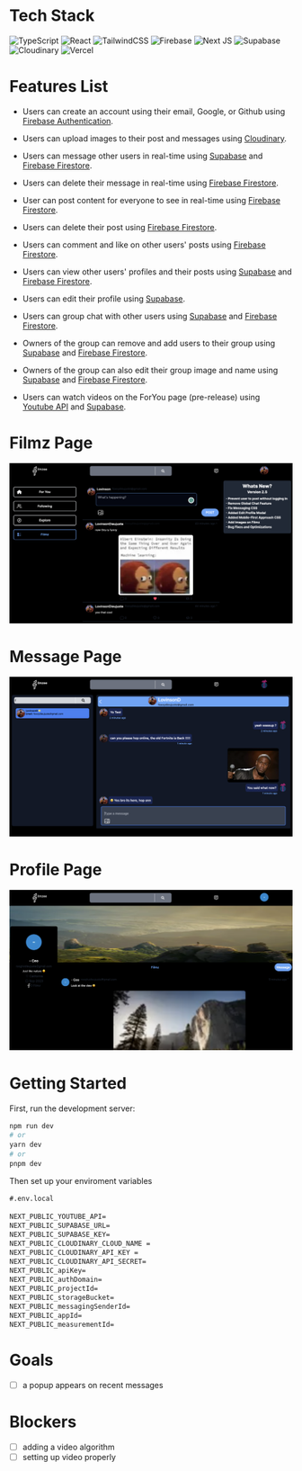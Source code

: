 # Tech Stack

![TypeScript](https://img.shields.io/badge/typescript-%23007ACC.svg?style=for-the-badge&logo=typescript&logoColor=white)
![React](https://img.shields.io/badge/react-%2320232a.svg?style=for-the-badge&logo=react&logoColor=%2361DAFB)
![TailwindCSS](https://img.shields.io/badge/tailwindcss-%2338B2AC.svg?style=for-the-badge&logo=tailwind-css&logoColor=white)
![Firebase](https://img.shields.io/badge/Firebase-FFA726?style=for-the-badge&logo=Firebase&logoColor=white)
![Next JS](https://img.shields.io/badge/Next-black?style=for-the-badge&logo=next.js&logoColor=white)
![Supabase](https://img.shields.io/badge/Supabase-36d421?style=for-the-badge&logo=Supabase&logoColor=white)
![Cloudinary](https://img.shields.io/badge/cloudinary-039BE5?style=for-the-badge&logo=Cloudinary&logoColor=white)
![Vercel](https://img.shields.io/badge/Vercel-000000?style=for-the-badge&logo=Vercel&logoColor=white)

# Features List

- Users can create an account using their email, Google, or Github using [Firebase Authentication](https://firebase.google.com/products/auth).

- Users can upload images to their post and messages using [Cloudinary](https://cloudinary.com/).

- Users can message other users in real-time using [Supabase](https://supabase.io/) and [Firebase Firestore](https://firebase.google.com/products/firestore).

- Users can delete their message in real-time using [Firebase Firestore](https://firebase.google.com/products/firestore).

- User can post content for everyone to see in real-time using [Firebase Firestore](https://firebase.google.com/products/firestore).

- Users can delete their post using [Firebase Firestore](https://firebase.google.com/products/firestore).

- Users can comment and like on other users' posts using [Firebase Firestore](https://firebase.google.com/products/firestore).

- Users can view other users' profiles and their posts using [Supabase](https://supabase.io/) and [Firebase Firestore](https://firebase.google.com/products/firestore).

- Users can edit their profile using [Supabase](https://supabase.io/).

- Users can group chat with other users using [Supabase](https://supabase.io/) and [Firebase Firestore](https://firebase.google.com/products/firestore).

- Owners of the group can remove and add users to their group using [Supabase](https://supabase.io/) and [Firebase Firestore](https://firebase.google.com/products/firestore).

- Owners of the group can also edit their group image and name using [Supabase](https://supabase.io/) and [Firebase Firestore](https://firebase.google.com/products/firestore).

- Users can watch videos on the ForYou page (pre-release) using [Youtube API](https://developers.google.com/youtube/registering_an_application) and [Supabase](https://supabase.io/).

# Filmz Page

<img src='/public/FilmzPage.png' title='Filmz Page' width='' alt='Filmz Page' />

# Message Page

<img src='/public/MessagePage.png' title='Message Page' width='' alt='Message Page' />

# Profile Page

<img src='/public/ProfilePage.png' title='Profile Page' width='' alt='Profile Page' />

# Getting Started

First, run the development server:

```bash
npm run dev
# or
yarn dev
# or
pnpm dev
```

Then set up your enviroment variables

```
#.env.local

NEXT_PUBLIC_YOUTUBE_API=
NEXT_PUBLIC_SUPABASE_URL=
NEXT_PUBLIC_SUPABASE_KEY=
NEXT_PUBLIC_CLOUDINARY_CLOUD_NAME =
NEXT_PUBLIC_CLOUDINARY_API_KEY =
NEXT_PUBLIC_CLOUDINARY_API_SECRET=
NEXT_PUBLIC_apiKey=
NEXT_PUBLIC_authDomain=
NEXT_PUBLIC_projectId=
NEXT_PUBLIC_storageBucket=
NEXT_PUBLIC_messagingSenderId=
NEXT_PUBLIC_appId=
NEXT_PUBLIC_measurementId=

```

# Goals

- [ ] a popup appears on recent messages

# Blockers

- [ ] adding a video algorithm
- [ ] setting up video properly
